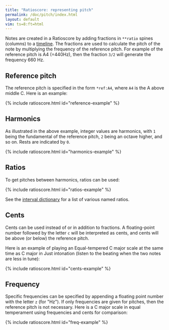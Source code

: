 ```yaml
---
title: "Ratioscore: representing pitch"
permalink: /doc/pitch/index.html
layout: default
vim: ts=8:ft=html
---
```


Notes are created in a Ratioscore by adding fractions in `**ratio` spines (columns) to 
a <a href="/doc/timeline">timeline</a>.  The fractions are used to calculate the pitch
of the note by multiplying the frequency of the reference pitch.  For example of the
reference pitch is A4 (=440Hz), then the fraction `3/2` will generate the frequency
660 Hz.


<h2> Reference pitch </h2>

The reference pitch is specified in the form   `*ref:A4`, where `A4` is the A above
middle C.  Here is an example:


{% include ratioscore.html id="reference-example" %}
<script type="application/x-ratioscore" id="reference-example">
**dtime	**ratio	**ratio	**ratio
*	*Iclars	*Iclars	*Iclars
*	*ref:C2	*ref:E3	*ref:G4
0.25	1	.	.
0.25	.	1	.
0.25	.	.	1
0.25	2	.	.
0.25	.	2	.
0.25	.	.	2
0.25	3	.	.
0.25	.	3	.
0.25	.	.	3
0.25	0	.	.
0.25	.	0	.
0.25	.	.	0
*-	*-	*-	*-
</script>


<h2> Harmonics </h2>

As illustrated in the above example, integer values are harmonics, with `1` being the 
fundamental of the reference pitch, `2` being an octave higher, and so on.  Rests are
indicated by `0`.


{% include ratioscore.html id="harmonics-example" %}
<script type="application/x-ratioscore" id="harmonics-example">
**dtime	**ratio
*	*Iclars
*MM400	*ref:C2
4	1
3	2
2	3
1	4
1	5
1	6
1	7
1	8
1	9
1	10
1	11
1	12
1	13
1	14
1	15
1	16
1	17
2	18
3	19
4	20
*-	*-
</script>


<h2> Ratios </h2>

To get pitches between harmonics, ratios can be used:



{% include ratioscore.html id="ratios-example" %}
<script type="application/x-ratioscore" id="ratios-example">
**dtime	**ratio	**ratio	**ratio	**ratio
*	*Iorgan	*Iclars	*Ikoto	*Iflt
*MM300	*ref:C2	*ref:C3	*ref:C4	*ref:C5
1	1	2/2	3/3	5/5
1	2	3/2	4/3	6/5
1	3	4/2	5/3	7/5
1	4	5/2	6/3	8/5
1	5	6/2	7/3	9/5
1	6	7/2	8/3	10/5
1	7	8/2	9/3	11/5
1	8	9/2	10/3	12/5
1	9	10/2	11/3	13/5
1	10	11/2	12/3	14/5
1	11	12/2	13/3	15/5
1	12	13/2	14/3	16/5
1	13	14/2	15/3	17/5
1	14	15/2	16/3	18/5
1	15	16/2	17/3	19/5
1	16	17/2	18/3	20/5
1	17	18/2	19/3	21/5
1	18	19/2	20/3	22/5
1	19	20/2	21/3	23/5
4	20	21/2	22/3	24/5
*-	*-	*-	*-	*-
</script>

See the <a href="/doc/intervals">interval dictionary</a> for a list of
various named ratios.


<h2> Cents </h2>

Cents can be used instead of or in addition to fractions.  A floating-point
number followed by the letter `c` will be interpreted as cents, and
cents will be above (or below) the reference pitch.

Here is an example of playing an Equal-tempered C major scale at the same
time as C major in Just intonation (listen to the beating when the
two notes are less in tune):

{% include ratioscore.html id="cents-example" %}
<script type="application/x-ratioscore" id="cents-example">
**dtime	**ratio	**ratio
*	*Iclars	*Iclars
*	*ref:C4	*ref:C4
1	0c	1
1	200c	9/8
1	400c	5/4
1	500c	4/3
1	700c	3/2
1	900c	5/3
1	1100c	15/8
2	1200c	2
*-	*-	*-
</script>


<h2> Frequency </h2>

Specific frequencies can be specified by appending a floating point
number with the letter `z` (for "Hz"). If only frequencies are given
for pitches, then the reference pitch is not necessary. 
Here is a C major scale in equal temperament using frequencies and
cents for comparison:

{% include ratioscore.html id="freq-example" %}
<script type="application/x-ratioscore" id="freq-example">
**dtime	**ratio	**ratio
*	*Iclars	*Iorgan
*MM180	*	*ref:C4
1	261.63z	.
1	0	0c
1	293.66z	0
1	0	200c
1	329.63z	0
1	0	400c
1	349.23z	0
1	0	500c
1	392.00z	0
1	0	700c
1	440.00z	0
1	0	900c
1	493.88z	0
1	0	1100c
2	523.25z	0
*-	*-	*-
</script>



